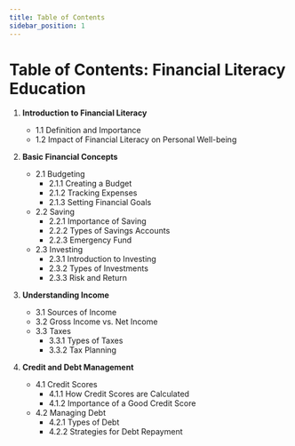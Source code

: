 ```yaml
---
title: Table of Contents
sidebar_position: 1
---
```


# Table of Contents: Financial Literacy Education

1. **Introduction to Financial Literacy**
   - 1.1 Definition and Importance
   - 1.2 Impact of Financial Literacy on Personal Well-being

2. **Basic Financial Concepts**
   - 2.1 Budgeting
       - 2.1.1 Creating a Budget
       - 2.1.2 Tracking Expenses
       - 2.1.3 Setting Financial Goals
   - 2.2 Saving
       - 2.2.1 Importance of Saving
       - 2.2.2 Types of Savings Accounts
       - 2.2.3 Emergency Fund
   - 2.3 Investing
       - 2.3.1 Introduction to Investing
       - 2.3.2 Types of Investments
       - 2.3.3 Risk and Return

3. **Understanding Income**
   - 3.1 Sources of Income
   - 3.2 Gross Income vs. Net Income
   - 3.3 Taxes
       - 3.3.1 Types of Taxes
       - 3.3.2 Tax Planning

4. **Credit and Debt Management**
   - 4.1 Credit Scores
       - 4.1.1 How Credit Scores are Calculated
       - 4.1.2 Importance of a Good Credit Score
   - 4.2 Managing Debt
       - 4.2.1 Types of Debt
       - 4.2.2 Strategies for Debt Repayment